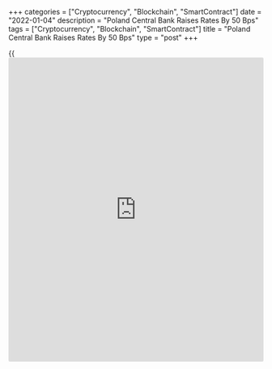 +++
categories = ["Cryptocurrency", "Blockchain", "SmartContract"]
date = "2022-01-04"
description = "Poland Central Bank Raises Rates By 50 Bps"
tags = ["Cryptocurrency", "Blockchain", "SmartContract"]
title = "Poland Central Bank Raises Rates By 50 Bps"
type = "post"
+++

{{<iframe id="large-banner" src="https://www.bounty.group/#slide=16.0" width="100%" height="600" scrolling="no" style="border: 0px solid rgb(216, 221, 230); border-radius: 3px;">}}

Poland's central bank raised the key interest rate on Tuesday, in line
with expectations, amid the threat of high inflation in the future.  
  
The Monetary Policy Council decided to increase the NBP interest rates
by 0.50 percentage points, the National Bank of Poland said in a
statement. The benchmark reference rate was thus raised to 2.25 percent
from 1.75 percent.

"Amidst further economic recovery and expected continuation of favorable
labor market conditions, as well as probably more lasting impact of
external shocks on price dynamics, there persists a risk of inflation
running above the NBP inflation target in the monetary [policy](https://www.fintechee.com/policy/)
transmission horizon," the bank said.

"In order to reduce this risk, i.e. striving to decrease inflation to
the NBP target in the medium term, the Council decided to increase NBP
interest rates again. The increase of the NBP interest rates will also
curb inflation expectations."

The previous change in the rate was a 50 basis point hike in December.  
  
Headline inflation hit 7.8 percent in November, largely due to high
commodity prices, a record high increase in prices of CO2 emission
allowances and rising prices of manufactured goods due to supply
bottlenecks.

The ongoing economic recovery and demand driven by rising household
income have also contributed to higher inflation. The central bank
expects these factors, together with a rise in regulated tariffs on
electricity, natural gas and thermal energy to keep inflation at an
elevated level also in 2022.  
  
Meanwhile, a reduction in some tax rates is expected to have a curbing
impact on inflation.

The bank expects inflation to decrease in the longer term, underpinned
by expected fading of some global shocks currently boosting price
growth, as well as by an increase in the NBP interest rates.

For comments and feedback [contact](https://www.playgroundfx.com/contact/): editorial@rtt[news](https://www.letsplayfx.com/blog/forex-news-website/).com

[Economic News][1]

 **What parts of the world are seeing the best (and worst) economic
performances lately? Click[here][2] to check out our [Econ Scorecard][2]
and find out! See up-to-the-moment [ranking](https://www.playgroundfx.com/blog/crypto-exchange-ranking/)s for the best and worst
performers in [GDP][3], [unemployment rate][4], [inflation][5] and much
more.**

   1. www.rtt[news](https://www.letsplayfx.com/blog/forex-news-website/).com/Content/EconomicNews.aspx
   2. www.rtt[news](https://www.letsplayfx.com/blog/forex-news-website/).com/economic-scorecard/world-rank/unemployment-rate/highest-performance.aspx
   3. www.rtt[news](https://www.letsplayfx.com/blog/forex-news-website/).com/economic-scorecard/world-rank/GDP/highest-performance.aspx
   4. www.rtt[news](https://www.letsplayfx.com/blog/forex-news-website/).com/economic-scorecard/world-rank/unemployment-rate/lowest-performance.aspx
   5. www.rtt[news](https://www.letsplayfx.com/blog/forex-news-website/).com/economic-scorecard/world-rank/CPI/highest-performance.aspx